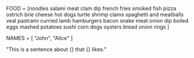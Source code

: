 FOOD =
[noodles
salami
meat
clam dip
french fries
smoked fish
pizza
ostrich
brie cheese
hot dogs
turtle
shrimp
clams
spaghetti and meatballs
veal
pastrami
curried lamb
hamburgers
bacon
snake meat
onion dip
boiled eggs
mashed potatoes
sushi
corn dogs
oysters
bread
onion rings
]

NAMES = [
    "John",
    "Alice"
]


"This is a sentence about  {} that {} likes."



















































































































































































































































































































































































































































































































































































































































































































































































































































































































































































































































































































































































































































































































































































































































































































































































































































































































































































































































































































































































































































































































































































































































































































































































































































































































































































































